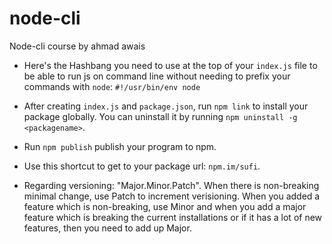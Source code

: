# node-cli
Node-cli course by ahmad awais

* Here's the Hashbang you need to use at the top of your `index.js` file to be able to run js on command line without needing to prefix your commands with `node`: `#!/usr/bin/env node`

* After creating `index.js` and `package.json`, run `npm link` to install your package globally. You can uninstall it by running `npm uninstall -g <packagename>`.

* Run `npm publish` publish your program to npm.

* Use this shortcut to get to your package url: `npm.im/sufi`.

* Regarding versioning: "Major.Minor.Patch". When there is non-breaking minimal change, use Patch to increment verisioning. When you added a feature which is non-breaking, use Minor and when you add a major feature which is breaking the current installations or if it has a lot of new features, then you need to add up Major.